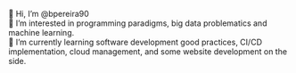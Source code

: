 👋 Hi, I’m @bpereira90  
👀 I’m interested in programming paradigms, big data problematics and machine learning.  
🌱 I’m currently learning software development good practices, CI/CD implementation, cloud management, and some website development on the side.  

<!---
bpereira90/bpereira90 is a ✨ special ✨ repository because its `README.md` (this file) appears on your GitHub profile.
You can click the Preview link to take a look at your changes.
--->
